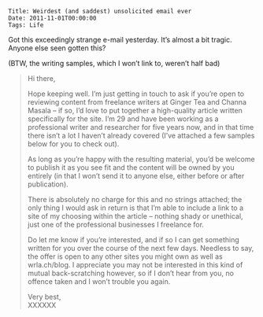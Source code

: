     Title: Weirdest (and saddest) unsolicited email ever
    Date: 2011-11-01T00:00:00
    Tags: Life


Got this exceedingly strange e-mail yesterday. It&#8217;s almost a bit tragic. Anyone else seen gotten this?

(BTW, the writing samples, which I won&#8217;t link to, weren&#8217;t half bad)

> Hi there,
> 
> Hope keeping well. I&#8217;m just getting in touch to ask if you&#8217;re open to reviewing content from freelance writers at Ginger Tea and Channa Masala &#8211; if so, I&#8217;d love to put together a high-quality article written specifically for the site. I&#8217;m 29 and have been working as a professional writer and researcher for five years now, and in that time there isn&#8217;t a lot I haven&#8217;t already covered (I&#8217;ve attached a few samples below for you to check out).
> 
> As long as you&#8217;re happy with the resulting material, you&#8217;d be welcome to publish it as you see fit and the content will be owned by you entirely (in that I won&#8217;t send it to anyone else, either before or after publication).
> 
> There is absolutely no charge for this and no strings attached; the only thing I would ask in return is that I&#8217;m able to include a link to a site of my choosing within the article &#8211; nothing shady or unethical, just one of the professional businesses I freelance for.
> 
> Do let me know if you&#8217;re interested, and if so I can get something written for you over the course of the next few days. Needless to say, the offer is open to any other sites you might own as well as wrla.ch/blog. I appreciate you may not be interested in this kind of mutual back-scratching however, so if I don&#8217;t hear from you, no offence taken and I won&#8217;t trouble you again.
> 
> Very best,  
> XXXXXX